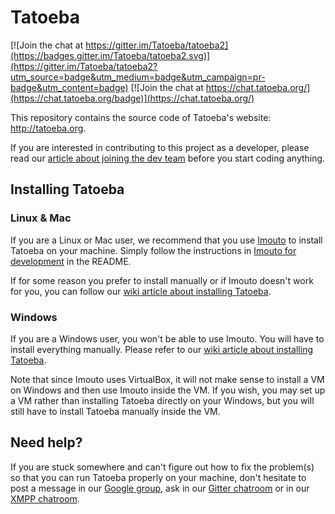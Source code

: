 Tatoeba
=======

[![Join the chat at https://gitter.im/Tatoeba/tatoeba2](https://badges.gitter.im/Tatoeba/tatoeba2.svg)](https://gitter.im/Tatoeba/tatoeba2?utm_source=badge&utm_medium=badge&utm_campaign=pr-badge&utm_content=badge)
[![Join the chat at https://chat.tatoeba.org/](https://chat.tatoeba.org/badge)](https://chat.tatoeba.org/)

This repository contains the source code of Tatoeba's website: 
http://tatoeba.org. 

If you are interested in contributing to this project as a developer, please 
read our [article about joining the dev team][1] before you start coding 
anything.



Installing Tatoeba
------------------

### Linux & Mac

If you are a Linux or Mac user, we recommend that you use [Imouto][2] to
install Tatoeba on your machine.
Simply follow the instructions in [Imouto for development][3] in the README.

If for some reason you prefer to install manually or if Imouto doesn't work 
for you, you can follow our [wiki article about installing Tatoeba][4].

### Windows

If you are a Windows user, you won't be able to use Imouto. You will have to
install everything manually. Please refer to our [wiki article about installing
Tatoeba][4].

Note that since Imouto uses VirtualBox, it will not make sense to install a VM 
on Windows and then use Imouto inside the VM. If you wish, you may set up a VM 
rather than installing Tatoeba directly on your Windows, but you will still have 
to install Tatoeba manually inside the VM.



Need help?
----------

If you are stuck somewhere and can't figure out how to fix the problem(s) so 
that you can run Tatoeba properly on your machine, don't hesitate to post a 
message in our [Google group][5], ask in our [Gitter chatroom][6] or in our
[XMPP chatroom][7].

[1]: https://github.com/Tatoeba/tatoeba2/wiki/Joining-the-dev-team
[2]: https://github.com/Tatoeba/imouto
[3]: https://github.com/Tatoeba/imouto/blob/master/README.md#imouto-for-development
[4]: https://github.com/Tatoeba/tatoeba2/wiki/How-to-install-Tatoeba
[5]: http://groups.google.com/group/tatoebaproject
[6]: https://gitter.im/Tatoeba/tatoeba2
[7]: https://chat.tatoeba.org/
